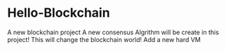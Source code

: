 # Hello-Blockchain
A new blockchain project
A new consensus Algrithm will be create in this project! 
This will change the blockchain world!
Add a new hard VM 
